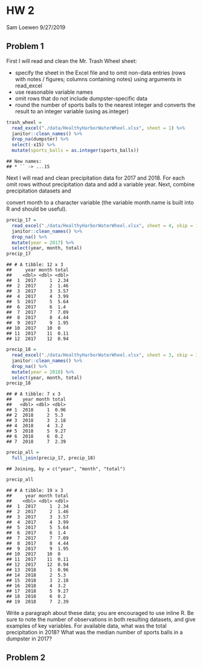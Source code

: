 HW 2
================
Sam Loewen
9/27/2019

## Problem 1

First I will read and clean the Mr. Trash Wheel sheet:

  - specify the sheet in the Excel file and to omit non-data entries
    (rows with notes / figures; columns containing notes) using
    arguments in read\_excel
  - use reasonable variable names
  - omit rows that do not include dumpster-specific data
  - round the number of sports balls to the nearest integer and converts
    the result to an integer variable (using as.integer)

<!-- end list -->

``` r
trash_wheel = 
  read_excel("./data/HealthyHarborWaterWheel.xlsx", sheet = 1) %>% 
  janitor::clean_names() %>% 
  drop_na(dumpster) %>% 
  select(-x15) %>% 
  mutate(sports_balls = as.integer(sports_balls))
```

    ## New names:
    ## * `` -> ...15

Next I will read and clean precipitation data for 2017 and 2018. For
each omit rows without precipitation data and add a variable year. Next,
combine precipitation datasets and

convert month to a character variable (the variable month.name is built
into R and should be useful).

``` r
precip_17 = 
  read_excel("./data/HealthyHarborWaterWheel.xlsx", sheet = 4, skip = 1) %>% 
  janitor::clean_names() %>% 
  drop_na() %>% 
  mutate(year = 2017) %>% 
  select(year, month, total)
precip_17
```

    ## # A tibble: 12 x 3
    ##     year month total
    ##    <dbl> <dbl> <dbl>
    ##  1  2017     1  2.34
    ##  2  2017     2  1.46
    ##  3  2017     3  3.57
    ##  4  2017     4  3.99
    ##  5  2017     5  5.64
    ##  6  2017     6  1.4 
    ##  7  2017     7  7.09
    ##  8  2017     8  4.44
    ##  9  2017     9  1.95
    ## 10  2017    10  0   
    ## 11  2017    11  0.11
    ## 12  2017    12  0.94

``` r
precip_18 = 
  read_excel("./data/HealthyHarborWaterWheel.xlsx", sheet = 3, skip = 1) %>% 
  janitor::clean_names() %>% 
  drop_na() %>% 
  mutate(year = 2018) %>% 
  select(year, month, total)
precip_18
```

    ## # A tibble: 7 x 3
    ##    year month total
    ##   <dbl> <dbl> <dbl>
    ## 1  2018     1  0.96
    ## 2  2018     2  5.3 
    ## 3  2018     3  2.18
    ## 4  2018     4  3.2 
    ## 5  2018     5  9.27
    ## 6  2018     6  0.2 
    ## 7  2018     7  2.39

``` r
precip_all = 
  full_join(precip_17, precip_18)
```

    ## Joining, by = c("year", "month", "total")

``` r
precip_all
```

    ## # A tibble: 19 x 3
    ##     year month total
    ##    <dbl> <dbl> <dbl>
    ##  1  2017     1  2.34
    ##  2  2017     2  1.46
    ##  3  2017     3  3.57
    ##  4  2017     4  3.99
    ##  5  2017     5  5.64
    ##  6  2017     6  1.4 
    ##  7  2017     7  7.09
    ##  8  2017     8  4.44
    ##  9  2017     9  1.95
    ## 10  2017    10  0   
    ## 11  2017    11  0.11
    ## 12  2017    12  0.94
    ## 13  2018     1  0.96
    ## 14  2018     2  5.3 
    ## 15  2018     3  2.18
    ## 16  2018     4  3.2 
    ## 17  2018     5  9.27
    ## 18  2018     6  0.2 
    ## 19  2018     7  2.39

Write a paragraph about these data; you are encouraged to use inline R.
Be sure to note the number of observations in both resulting datasets,
and give examples of key variables. For available data, what was the
total precipitation in 2018? What was the median number of sports balls
in a dumpster in 2017?

## Problem 2
